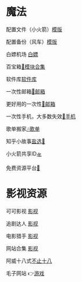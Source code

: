 # 魔法
   []()

  配置文件（小火箭）[模版](https://raw.bgithub.xyz/ydyadxsg/xchzzi/main/Quantumultx/shadowrocket.conf)
  
  配置备份（风车）[模版](https://raw.bgithub.xyz/ydyadxsg/xchzzi/main/Quantumultx/quantumultx.conf)

  白嫖机场 [白嫖](https://t.me/jc_stores)

  百宝箱[🗿模块合集](https://whatshub.top)

  软件库[软件库](https://doc.qianqian.club)
  
  一次性邮箱[📮邮箱](https://tempmailpro.org/zh)
         
  更好用的一次性[📮邮箱](https://mail.sunls.de/)
          
  一次性手机，大多数失效[📱手机](https://receive-smss.com/)

  歌单搬家[🎶歌单](https://playlist.victor42.work/)

  知乎小故事[盐选📖](https://onehu.xyz/categories/)

  小火箭共享ID[🛸](https://id.bocchi.vip/)

  免费资源平台[🍄](https://fmhy.pages.dev/)


# 影视资源
  可可影视 [影视](https://kekys.com)

  追剧达人 [影视](https://zjos.cc)

  电影猎手 [影视](https://dmfilm.site/)
  
  网站合集 [影视](https://github.com/ddgksf2013/WebSite)

  阿威十八式[不止十八](https://sex-positions.online/zh-cn/)

  毛子网站 👉[游戏](https://thebyrut.org/)

